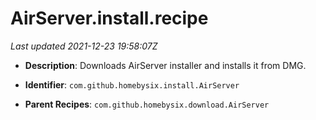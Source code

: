 # AirServer.install.recipe

_Last updated 2021-12-23 19:58:07Z_

- **Description**: Downloads AirServer installer and installs it from DMG.

- **Identifier**: `com.github.homebysix.install.AirServer`

- **Parent Recipes**: `com.github.homebysix.download.AirServer`